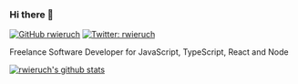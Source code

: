 ### Hi there 👋

[![GitHub rwieruch](https://img.shields.io/github/followers/rwieruch?label=follow&style=social)](https://github.com/rwieruch)
[![Twitter: rwieruch](https://img.shields.io/twitter/follow/rwieruch?style=social)](https://twitter.com/rwieruch)

Freelance Software Developer for JavaScript, TypeScript, React and Node

[![rwieruch's github stats](https://github-readme-stats.vercel.app/api?username=rwieruch&show_icons=true&theme=radical)](https://github.com/rwieruch/)
